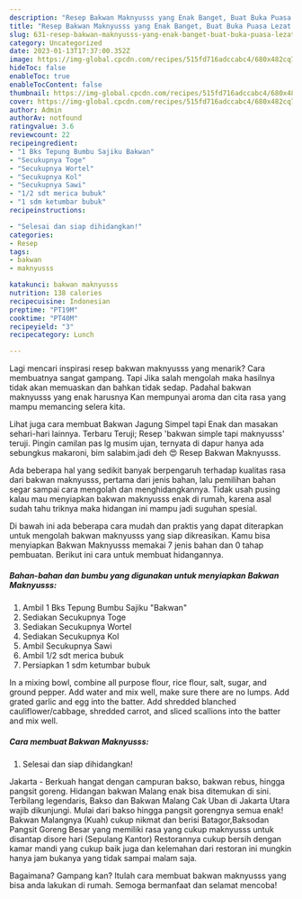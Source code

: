 ```yaml
---
description: "Resep Bakwan Maknyusss yang Enak Banget, Buat Buka Puasa Lezat Sekali"
title: "Resep Bakwan Maknyusss yang Enak Banget, Buat Buka Puasa Lezat Sekali"
slug: 631-resep-bakwan-maknyusss-yang-enak-banget-buat-buka-puasa-lezat-sekali
category: Uncategorized
date: 2023-01-13T17:37:00.352Z
image: https://img-global.cpcdn.com/recipes/515fd716adccabc4/680x482cq70/bakwan-maknyusss-foto-resep-utama.jpg
hideToc: false
enableToc: true
enableTocContent: false
thumbnail: https://img-global.cpcdn.com/recipes/515fd716adccabc4/680x482cq70/bakwan-maknyusss-foto-resep-utama.jpg
cover: https://img-global.cpcdn.com/recipes/515fd716adccabc4/680x482cq70/bakwan-maknyusss-foto-resep-utama.jpg
author: Admin
authorAv: notfound
ratingvalue: 3.6
reviewcount: 22
recipeingredient:
- "1 Bks Tepung Bumbu Sajiku Bakwan"
- "Secukupnya Toge"
- "Secukupnya Wortel"
- "Secukupnya Kol"
- "Secukupnya Sawi"
- "1/2 sdt merica bubuk"
- "1 sdm ketumbar bubuk"
recipeinstructions:

- "Selesai dan siap dihidangkan!"
categories:
- Resep
tags:
- bakwan
- maknyusss

katakunci: bakwan maknyusss 
nutrition: 138 calories
recipecuisine: Indonesian
preptime: "PT19M"
cooktime: "PT40M"
recipeyield: "3"
recipecategory: Lunch

---
```



Lagi mencari inspirasi resep bakwan maknyusss yang menarik? Cara membuatnya sangat gampang. Tapi Jika salah mengolah maka hasilnya tidak akan memuaskan dan bahkan tidak sedap. Padahal bakwan maknyusss yang enak harusnya Kan mempunyai aroma dan cita rasa yang mampu memancing selera kita.


Lihat juga cara membuat Bakwan Jagung Simpel tapi Enak dan masakan sehari-hari lainnya. Terbaru Teruji; Resep &#39;bakwan simple tapi maknyusss&#39; teruji. Pingin camilan pas lg musim ujan, ternyata di dapur hanya ada sebungkus makaroni, bim salabim.jadi deh 😍 Resep Bakwan Maknyusss.

Ada beberapa hal yang sedikit banyak berpengaruh terhadap kualitas rasa dari bakwan maknyusss, pertama dari jenis bahan, lalu pemilihan bahan segar sampai cara mengolah dan menghidangkannya. Tidak usah pusing kalau mau menyiapkan bakwan maknyusss enak di rumah, karena asal sudah tahu triknya maka hidangan ini mampu jadi suguhan spesial.


Di bawah ini ada beberapa cara mudah dan praktis yang dapat diterapkan untuk mengolah bakwan maknyusss yang siap dikreasikan. Kamu bisa menyiapkan Bakwan Maknyusss memakai 7 jenis bahan dan 0 tahap pembuatan. Berikut ini cara untuk membuat hidangannya.

<!--inarticleads1-->

##### Bahan-bahan dan bumbu yang digunakan untuk menyiapkan Bakwan Maknyusss:

1. Ambil 1 Bks Tepung Bumbu Sajiku &#34;Bakwan&#34;
1. Sediakan Secukupnya Toge
1. Sediakan Secukupnya Wortel
1. Sediakan Secukupnya Kol
1. Ambil Secukupnya Sawi
1. Ambil 1/2 sdt merica bubuk
1. Persiapkan 1 sdm ketumbar bubuk


In a mixing bowl, combine all purpose flour, rice flour, salt, sugar, and ground pepper. Add water and mix well, make sure there are no lumps. Add grated garlic and egg into the batter. Add shredded blanched cauliflower/cabbage, shredded carrot, and sliced scallions into the batter and mix well. 

<!--inarticleads2-->

##### Cara membuat Bakwan Maknyusss:


1. Selesai dan siap dihidangkan!

Jakarta - Berkuah hangat dengan campuran bakso, bakwan rebus, hingga pangsit goreng. Hidangan bakwan Malang enak bisa ditemukan di sini. Terbilang legendaris, Bakso dan Bakwan Malang Cak Uban di Jakarta Utara wajib dikunjungi. Mulai dari bakso hingga pangsit gorengnya semua enak! Bakwan Malangnya (Kuah) cukup nikmat dan berisi Batagor,Baksodan Pangsit Goreng Besar yang memiliki rasa yang cukup maknyusss untuk disantap disore hari (Sepulang Kantor) Restorannya cukup bersih dengan kamar mandi yang cukup baik juga dan kelemahan dari restoran ini mungkin hanya jam bukanya yang tidak sampai malam saja. 

Bagaimana? Gampang kan? Itulah cara membuat bakwan maknyusss yang bisa anda lakukan di rumah. Semoga bermanfaat dan selamat mencoba!
